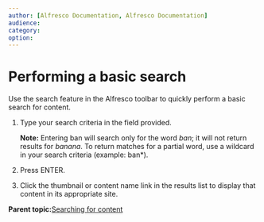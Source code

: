 ```yaml
---
author: [Alfresco Documentation, Alfresco Documentation]
audience: 
category: 
option: 
---
```


# Performing a basic search

Use the search feature in the Alfresco toolbar to quickly perform a basic search for content.

1.  Type your search criteria in the field provided.

    **Note:** Entering ban will search only for the word *ban*; it will not return results for *banana*. To return matches for a partial word, use a wildcard in your search criteria \(example: ban\*\).

2.  Press ENTER.

3.  Click the thumbnail or content name link in the results list to display that content in its appropriate site.


**Parent topic:**[Searching for content](../concepts/search-intro.md)

